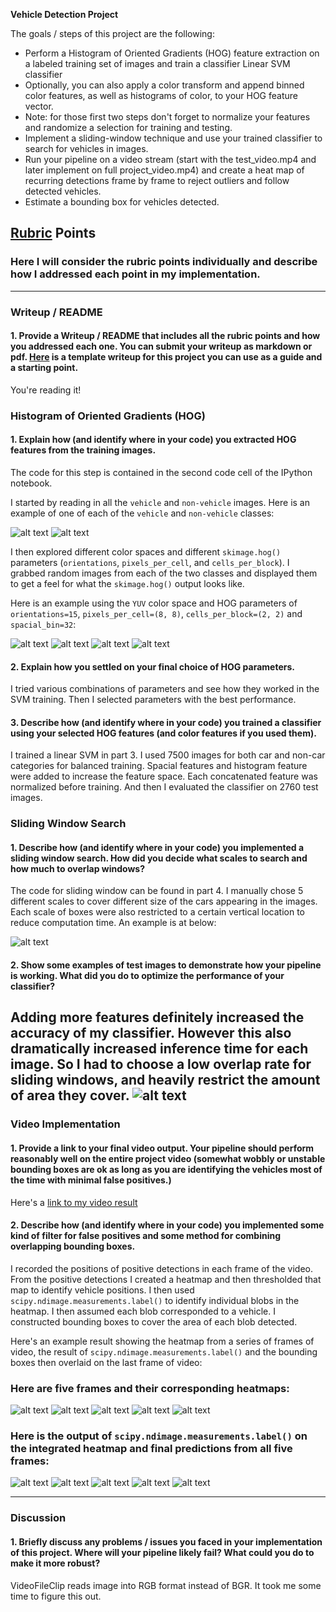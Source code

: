 **Vehicle Detection Project**

The goals / steps of this project are the following:

* Perform a Histogram of Oriented Gradients (HOG) feature extraction on a labeled training set of images and train a classifier Linear SVM classifier
* Optionally, you can also apply a color transform and append binned color features, as well as histograms of color, to your HOG feature vector.
* Note: for those first two steps don't forget to normalize your features and randomize a selection for training and testing.
* Implement a sliding-window technique and use your trained classifier to search for vehicles in images.
* Run your pipeline on a video stream (start with the test_video.mp4 and later implement on full project_video.mp4) and create a heat map of recurring detections frame by frame to reject outliers and follow detected vehicles.
* Estimate a bounding box for vehicles detected.

[//]: # (Image References)
[hog_feature]: ./examples/hog.jpg
[feature1]: ./examples/feature1.jpg
[feature2]: ./examples/feature2.jpg
[feature3]: ./examples/feature3.jpg
[sliding_windows]: ./examples/sliding_windows.jpg
[image1]: ./examples/car_not_car.png
[image2]: ./examples/HOG_example.jpg
[image3]: ./examples/sliding_windows.jpg
[image4]: ./examples/sliding_window.jpg
[image5]: ./examples/bboxes_and_heat.png
[image6]: ./examples/labels_map.png
[image7]: ./examples/output_bboxes.png
[video1]: ./project_video.mp4
[result0]: ./examples/result_0.jpg
[result1]: ./examples/result_1.jpg
[result2]: ./examples/result_2.jpg
[result3]: ./examples/result_3.jpg
[result4]: ./examples/result_4.jpg
[final_result0]: ./examples/final_result_0.jpg
[final_result1]: ./examples/final_result_1.jpg
[final_result2]: ./examples/final_result_2.jpg
[final_result3]: ./examples/final_result_3.jpg
[final_result4]: ./examples/final_result_4.jpg
[car]: ./examples/image0000.png
[non-car]: ./examples/extra1.png
## [Rubric](https://review.udacity.com/#!/rubrics/513/view) Points
### Here I will consider the rubric points individually and describe how I addressed each point in my implementation.  

---
### Writeup / README

#### 1. Provide a Writeup / README that includes all the rubric points and how you addressed each one.  You can submit your writeup as markdown or pdf.  [Here](https://github.com/udacity/CarND-Vehicle-Detection/blob/master/writeup_template.md) is a template writeup for this project you can use as a guide and a starting point.  

You're reading it!

### Histogram of Oriented Gradients (HOG)

#### 1. Explain how (and identify where in your code) you extracted HOG features from the training images.

The code for this step is contained in the second code cell of the IPython notebook.  

I started by reading in all the `vehicle` and `non-vehicle` images.  Here is an example of one of each of the `vehicle` and `non-vehicle` classes:

![alt text][car]
![alt text][non-car]

I then explored different color spaces and different `skimage.hog()` parameters (`orientations`, `pixels_per_cell`, and `cells_per_block`).  I grabbed random images from each of the two classes and displayed them to get a feel for what the `skimage.hog()` output looks like.

Here is an example using the `YUV` color space and HOG parameters of `orientations=15`, `pixels_per_cell=(8, 8)`, `cells_per_block=(2, 2)` and `spacial_bin=32`:

![alt text][hog_feature]
![alt text][feature1]
![alt text][feature2]
![alt text][feature3]
#### 2. Explain how you settled on your final choice of HOG parameters.

I tried various combinations of parameters and see how they worked in the SVM training. Then I selected parameters with the best performance.

#### 3. Describe how (and identify where in your code) you trained a classifier using your selected HOG features (and color features if you used them).

I trained a linear SVM in part 3. I used 7500 images for both car and non-car categories for balanced training. Spacial features and histogram feature were added to increase the feature space. Each concatenated feature was normalized before training. And then I evaluated the classifier on 2760 test images.

### Sliding Window Search

#### 1. Describe how (and identify where in your code) you implemented a sliding window search.  How did you decide what scales to search and how much to overlap windows?

The code for sliding window can be found in part 4. I manually chose 5 different scales to cover different size of the cars appearing in the images. Each scale of boxes were also restricted to a certain vertical location to reduce computation time.  An example is at below:

![alt text][sliding_windows]

#### 2. Show some examples of test images to demonstrate how your pipeline is working.  What did you do to optimize the performance of your classifier?

Adding more features definitely increased the accuracy of my classifier. However this also dramatically increased inference time for each image. So I had to choose a low overlap rate for sliding windows, and heavily restrict the amount of area they cover.
![alt text][image4]
---

### Video Implementation

#### 1. Provide a link to your final video output.  Your pipeline should perform reasonably well on the entire project video (somewhat wobbly or unstable bounding boxes are ok as long as you are identifying the vehicles most of the time with minimal false positives.)
Here's a [link to my video result](./project_video.mp4)


#### 2. Describe how (and identify where in your code) you implemented some kind of filter for false positives and some method for combining overlapping bounding boxes.

I recorded the positions of positive detections in each frame of the video.  From the positive detections I created a heatmap and then thresholded that map to identify vehicle positions.  I then used `scipy.ndimage.measurements.label()` to identify individual blobs in the heatmap.  I then assumed each blob corresponded to a vehicle.  I constructed bounding boxes to cover the area of each blob detected.  

Here's an example result showing the heatmap from a series of frames of video, the result of `scipy.ndimage.measurements.label()` and the bounding boxes then overlaid on the last frame of video:

### Here are five frames and their corresponding heatmaps:

![alt text][result0]
![alt text][result1]
![alt text][result2]
![alt text][result3]
![alt text][result4]

### Here is the output of `scipy.ndimage.measurements.label()` on the integrated heatmap and final predictions from all five frames:
![alt text][final_result0]
![alt text][final_result1]
![alt text][final_result2]
![alt text][final_result3]
![alt text][final_result4]

---

### Discussion

#### 1. Briefly discuss any problems / issues you faced in your implementation of this project.  Where will your pipeline likely fail?  What could you do to make it more robust?

VideoFileClip reads image into RGB format instead of BGR. It took me some time to figure this out.

